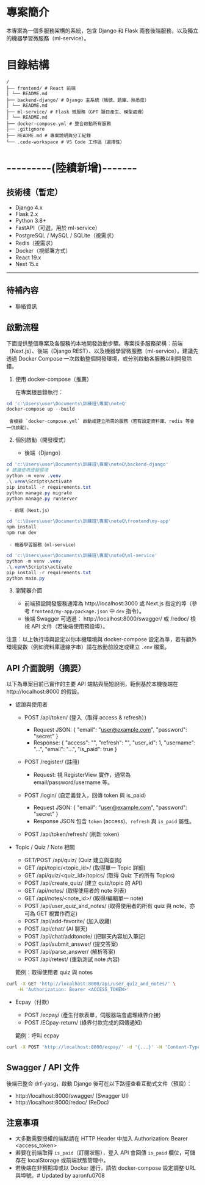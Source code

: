 # 專案簡介
本專案為一個多服務架構的系統，包含 Django 和 Flask 兩套後端服務，以及獨立的機器學習微服務（ml-service）。

# 目錄結構
```
/
├── frontend/ # React 前端
│ └── README.md
├── backend-django/ # Django 主系統（帳號、題庫、熟悉度）
│ └── README.md
├── ml-service/ # Flask 微服務（GPT 題目產生、模型處理）
│ └── README.md
├── docker-compose.yml # 整合啟動所有服務
├── .gitignore
├── README.md # 專案說明與分工紀錄
└── .code-workspace # VS Code 工作區（選擇性）
```

# ---------(陸續新增)-------

## 技術棧（暫定）

- Django 4.x
- Flask 2.x
- Python 3.8+
- FastAPI（可選，用於 ml-service）
- PostgreSQL / MySQL / SQLite（視需求）
- Redis（視需求）
- Docker（視部署方式）
- React 19.x
- Next 15.x

---

## 待補內容
- 聯絡資訊
 
## 啟動流程

下面提供整個專案及各服務的本地開發啟動步驟。專案採多服務架構：前端（Next.js）、後端（Django REST）、以及機器學習微服務（ml-service）。建議先透過 Docker Compose 一次啟動整個開發環境，或分別啟動各服務以利開發除錯。

1) 使用 docker-compose（推薦）

	 在專案根目錄執行：

```powershell
cd 'c:\Users\user\Documents\訓練班\專案\noteQ'
docker-compose up --build
```

	 會根據 `docker-compose.yml` 啟動或建立所需的服務（若有設定資料庫、redis 等會一併啟動）。

2) 個別啟動（開發模式）

	 - 後端（Django）

```powershell
cd 'c:\Users\user\Documents\訓練班\專案\noteQ\backend-django'
# 建議使用虛擬環境
python -m venv .venv
.\.venv\Scripts\activate
pip install -r requirements.txt
python manage.py migrate
python manage.py runserver
```

	 - 前端（Next.js）

```powershell
cd 'c:\Users\user\Documents\訓練班\專案\noteQ\frontend\my-app'
npm install
npm run dev
```

	 - 機器學習服務（ml-service）

```powershell
cd 'c:\Users\user\Documents\訓練班\專案\noteQ\ml-service'
python -m venv .venv
.\.venv\Scripts\activate
pip install -r requirements.txt
python main.py
```

3) 瀏覽器介面

	 - 前端預設開發服務通常為 http://localhost:3000 或 Next.js 指定的埠（參考 `frontend/my-app/package.json` 中 `dev` 指令）。
	 - 後端 Swagger 可透過： http://localhost:8000/swagger/ 或 /redoc/ 檢視 API 文件（若後端使用預設埠）。

注意：以上執行埠與設定以你本機環境與 docker-compose 設定為準，若有額外環境變數（例如資料庫連線字串）請在啟動前設定或建立 `.env` 檔案。

## API 介面說明（摘要）

以下為專案目前已實作的主要 API 端點與簡短說明，範例基於本機後端在 http://localhost:8000 的假設。

- 認證與使用者

	- POST /api/token/  (登入（取得 access & refresh）)
		- Request JSON: { "email": "user@example.com", "password": "secret" }
		- Response: { "access": "<token>", "refresh": "<refresh>", "user_id": 1, "username": "...", "email": "...", "is_paid": true }

	- POST /register/  (註冊)
		- Request: 視 RegisterView 實作，通常為 email/password/username 等。

	- POST /login/  (自定義登入，回傳 token 與 is_paid)
		- Request JSON: { "email": "user@example.com", "password": "secret" }
		- Response JSON 包含 `token` (access)、`refresh` 與 `is_paid` 屬性。

	- POST /api/token/refresh/  (刷新 token)

- Topic / Quiz / Note 相關

	- GET/POST /api/quiz/  (Quiz 建立與查詢)
	- GET /api/topic/<topic_id>/  (取得單一 Topic 詳細)
	- GET /api/quiz/<quiz_id>/topics/  (取得 Quiz 下的所有 Topics)
	- POST /api/create_quiz/  (建立 quiz/topic 的 API)
	- GET /api/notes/  (取得使用者的 note 列表)
	- GET /api/notes/<note_id>/  (取得/編輯單一 note)
	- POST /api/user_quiz_and_notes/  (取得使用者的所有 quiz 與 note，亦可為 GET 視實作而定)
	- POST /api/add-favorite/  (加入收藏)
	- POST /api/chat/  (AI 聊天)
	- POST /api/chat/addtonote/  (把聊天內容加入筆記)
	- POST /api/submit_answer/  (提交答案)
	- POST /api/parse_answer/  (解析答案)
	- POST /api/retest/  (重新測試 note 內容)

	範例：取得使用者 quiz 與 notes

```bash
curl -X GET 'http://localhost:8000/api/user_quiz_and_notes/' \
	-H 'Authorization: Bearer <ACCESS_TOKEN>'
```

- Ecpay（付款）

	- POST /ecpay/  (產生付款表單，伺服器端會處理綠界介接)
	- POST /ECpay-return/  (綠界付款完成的回傳通知)

	範例：呼叫 ecpay

```bash
curl -X POST 'http://localhost:8000/ecpay/' -d '{...}' -H 'Content-Type: application/json'
```

## Swagger / API 文件

後端已整合 drf-yasg，啟動 Django 後可在以下路徑查看互動式文件（預設）：

- http://localhost:8000/swagger/  (Swagger UI)
- http://localhost:8000/redoc/    (ReDoc)

## 注意事項

- 大多數需要授權的端點請在 HTTP Header 中加入 Authorization: Bearer <access_token>
- 若要在前端取得 `is_paid`（訂閱狀態），登入 API 會回傳 `is_paid` 欄位，可儲存在 localStorage 或前端狀態管理中。
- 若後端在非預期埠或以 Docker 運行，請依 docker-compose 設定調整 URL 與埠號。# Updated by aaronfu0708
